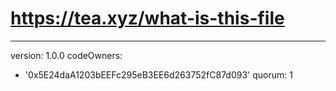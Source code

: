 # https://tea.xyz/what-is-this-file
---
version: 1.0.0
codeOwners:
  - '0x5E24daA1203bEEFc295eB3EE6d263752fC87d093'
quorum: 1
